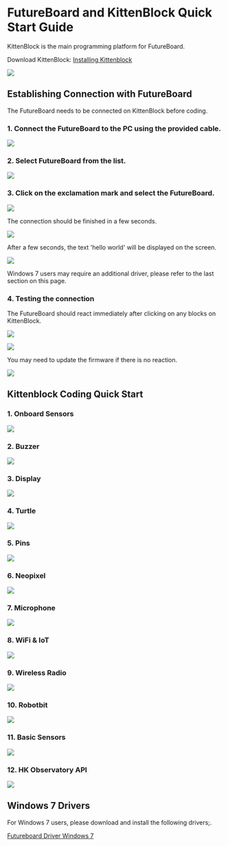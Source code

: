 # FutureBoard and KittenBlock Quick Start Guide

KittenBlock is the main programming platform for FutureBoard.

Download KittenBlock: [Installing Kittenblock](../KittenBlock/kittenblockGreen.md)

![](../../functional_module/PWmodules/images/kbbanner.png)

## Establishing Connection with FutureBoard

The FutureBoard needs to be connected on KittenBlock before coding.

### 1. Connect the FutureBoard to the PC using the provided cable.

![](../images/usb.png)

### 2. Select FutureBoard from the list.

![](../images/kittenblock1en.png)

### 3. Click on the exclamation mark and select the FutureBoard.

![](../images/kittenblock2en.png)

The connection should be finished in a few seconds.

![](../images/kittenblock3en.png)

After a few seconds, the text 'hello world' will be displayed on the screen.

![](../images/kittenblock4.jpg)

Windows 7 users may require an additional driver, please refer to the last section on this page.

### 4. Testing the connection

The FutureBoard should react immediately after clicking on any blocks on KittenBlock.

![](../images/kittenblock5en.png)

![](../images/kittenblock6.jpg)

You may need to update the firmware if there is no reaction.

![](../images/kittenblock7en.png)

## Kittenblock Coding Quick Start

### 1. Onboard Sensors

![](../images/sensors_en.png)

### 2. Buzzer

![](../images/buzzer_en.png)

### 3. Display

![](../images/screen_en.png)

### 4. Turtle

![](../images/turtle_en.png)

### 5. Pins

![](../images/gpio_en.png)

### 6. Neopixel

![](../images/neopixel_en.png)

### 7. Microphone

![](../images/microphone_en.png)

### 8. WiFi & IoT

![](../images/wifi_en.png)

### 9. Wireless Radio

![](../images/radio_en.png)

### 10. Robotbit

![](../images/robotbit_en.png)

### 11. Basic Sensors

![](../images/sensorkit_en.png)

### 12. HK Observatory API

![](../images/hko_en.png)

## Windows 7 Drivers

For Windows 7 users, please download and install the following drivers;.

[Futureboard Driver Windows 7](https://drive.google.com/file/d/1Ldx1baDITzg-bHGvWpbgyQ0NdWDFdGD4/view?usp=sharing)